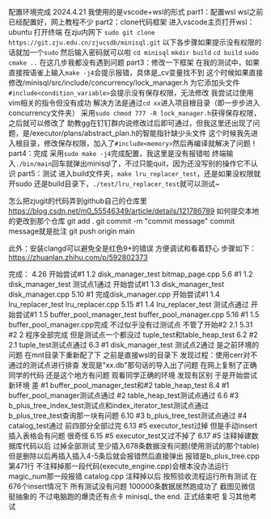 配置环境完成 2024.4.21
我使用的是vscode+wsl的形式
part1：配置wsl
    wsl之前已经配置好，网上教程不少
part2：clone代码框架
    进入vscode主页打开wsl：ubuntu
    打开终端 在zju内网下 ```sudo git clone https://git.zju.edu.cn/zjucsdb/minisql.git```
    以下各步骤如果提示没有权限的话就加一个```sudo``` 然后输入密码就可以啦
    ```cd minisql```
    ```mkdir build```
    ```cd build```
    ```sudo cmake ..```
    在这几步我都没有遇到问题
part3：修改一下框架
    在我的测试中，如果直接按语雀上输入```make -j4```会提示报错，具体是_cv变量找不到
    这个时候如果直接修改/minisql/src/include/concurrency/lock_manager.h
    为它添加头文件```#include<condition_variable>```会提示没有保存权限，无法修改
    我尝试过使用vim相关的指令但没有成功
    解决方法是通过```cd xx```进入项目根目录（即一步步进入concurrency文件夹）
    采用```sudo chmod 777 -R lock_manager.h```获得保存权限，之后就可以修改了
    助教gg在钉钉群内说修改过后即可通过，但我这里还出现了问题，是/executor/plans/abstract_plan.h的智能指针缺少头文件
    这个时候我先进入根目录，修改保存权限，加入了```#include<memory>```然后再编译就解决了问题！
part4：完成
    采用```sudo make -j4```完成配置，我这里是没有报错啦
    终端输入```./bin/main```回车就弹出minisql了，不过只能quit，因为还没写别的操作它不认识
part5：测试
    进入build文件夹，```make lru_replacer_test```，还是如果没权限就开sudo
    还是build目录下，```./test/lru_replacer_test```就可以测试~

怎么把zjugit的代码弄到github自己的仓库里
https://blog.csdn.net/m0_55546349/article/details/121786789
如何提交本地的更改到那个仓库
git add .
git commit -m "commit message" commit message就是批注
git push origin main

此外：安装clangd可以避免全是红色9+的错误 方便调试和看着舒心
步骤如下：
https://zhuanlan.zhihu.com/p/592802373

完成：
    4.26    开始尝试#1 1.2 disk_manager_test bitmap_page.cpp
    5.6     #1 1.2 disk_manager_test 测试点1通过 开始尝试#1 1.3 disk_manager_test disk_manager.cpp
    5.10    #1 完成disk_manager.cpp 开始尝试#1 1.4 lru_replacer_test lru_replacer.cpp
    5.15    #1 1.4 lru_replacer_test 测试点通过 开始尝试#1 1.5 buffer_pool_manager_test buffer_pool_manager.cpp
    5.16    #1 1.5 buffer_pool_manager.cpp完成 不过似乎没有过测试点 不管了开始#2 2.1
    5.31    #2 2 程序全部完成 但是测试点一个都没过 tuple_test和table_heap_test
    6.2     #2 2.1 tuple_test测试点通过
    6.3     #1 disk_manager_test 测试点2通过 是之前环境的问题 在mnt目录下重新配了下 之前是直接wsl的目录下
               发现过程：使用cerr对不通过的测试点进行排查 发现是"xx.db"那句话的导入出了问题 在网上复制了正确同学的代码 还是这个地方有问题 观看同学正确的环境 发现有区别 于是开始尝试新环境
            差 #1 buffer_pool_manager_test和#2 table_heap_test
    6.4     #1 buffer_pool_manager测试点通过 #2 table_heap_test测试点通过
    6.6     #3 b_plus_tree_index_test测试点和index_iterator_test测试点通过 b_plus_tree_test查询那一块有问题
    6.10    #3 b_plus_tree_test测试点通过 #4 catalog_test通过 前四部分全部过完
    6.13    #5 executor_test过掉 但是手动insert插入表格会有问题 很奇怪
    6.15    #5 executor_test又过不掉了
    6.17    #5 注释掉建数据库代码以后 过掉全部测试 至少插入678条数据没有问题(使用测试的那个table) 但是删除以后再插入插入4-5条后就会报错然后直接弹出 报错是b_plus_tree.cpp第471行 不注释掉那一段代码(execute_engine.cpp)会根本没办法运行 magic_num那一段报错 catalog.cpp 
        注释掉以后 按照验收流程运行所有测试 在676个insert情况下 所有测试没有问题
        100000条数据居然跑成功了 截图见微信 挺抽象的 不过电脑跑的爆烫还有点卡
        minisql_ the end. 正式结束吧 复习其他考试
